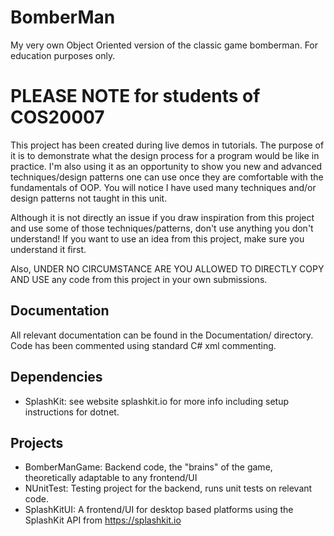 # BomberMan
My very own Object Oriented version of the classic game bomberman. For education purposes only.

# PLEASE NOTE for students of COS20007
This project has been created during live demos in tutorials. The purpose of it is to demonstrate what the design process for a program would be like in practice. I'm also using it as an opportunity to show you new and advanced techniques/design patterns one can use once they are comfortable with the fundamentals of OOP. You will notice I have used many techniques and/or design patterns not taught in this unit.

Although it is not directly an issue if you draw inspiration from this project and use some of those techniques/patterns, don't use anything you don't understand! If you want to use an idea from this project, make sure you understand it first.

Also, UNDER NO CIRCUMSTANCE ARE YOU ALLOWED TO DIRECTLY COPY AND USE any code from this project in your own submissions.

## Documentation
All relevant documentation can be found in the Documentation/ directory. Code has been commented using standard C# xml commenting.

## Dependencies
 - SplashKit: see website splashkit.io for more info including setup instructions for dotnet.

## Projects
- BomberManGame: Backend code, the "brains" of the game, theoretically adaptable to any frontend/UI
- NUnitTest: Testing project for the backend, runs unit tests on relevant code.
- SplashKitUI: A frontend/UI for desktop based platforms using the SplashKit API from https://splashkit.io
